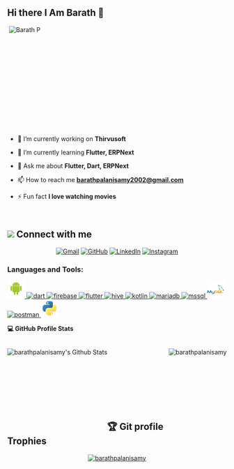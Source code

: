 ## Hi there I Am Barath 👋

<img src="https://miro.medium.com/max/700/1*zlmwtg3fog11YXcU_rvfWA.gif" alt="Barath P" width="500" height="250" align="right">

 - 🔭 I’m currently working on **Thirvusoft**

- 🌱 I’m currently learning **Flutter, ERPNext**

- 💬 Ask me about **Flutter, Dart, ERPNext**

- 📫 How to reach me **barathpalanisamy2002@gmail.com** 


- ⚡ Fun fact **I love watching movies** 

<br>

## <img src="https://media.giphy.com/media/iY8CRBdQXODJSCERIr/giphy.gif" width="30px"> Connect with me 
<p align="center"> 
 <a href="mailto:barathpalanisamy2002@gmail.com"><img img src="https://img.shields.io/badge/gmail-%23EA4335.svg?style=plastic&logo=gmail&logoColor=white" alt="Gmail"/></a> 
 <a href="https://github.com/barathpalanisamy"><img src="https://img.shields.io/badge/github-%23181717.svg?style=plastic&logo=github&logoColor=white" alt="GitHub"/></a> 
 <a href="https://www.linkedin.com/in/barath-p-0249a8196/"><img src="https://img.shields.io/badge/linkedin-%230A66C2.svg?style=plastic&logo=linkedin&logoColor=white" alt="LinkedIn"/></a> 
 <a href="https://www.instagram.com/___mr.barath___/"><img src="https://img.shields.io/badge/instagram-%23E4405F.svg?style=plastic&logo=instagram&logoColor=white" alt="Instagram"/></a> 
</p> 
  <h3 align="left">Languages and Tools:</h3>
<p align="left"> <a href="https://developer.android.com" target="_blank" rel="noreferrer"> <img src="https://raw.githubusercontent.com/devicons/devicon/master/icons/android/android-original-wordmark.svg" alt="android" width="40" height="40"/> </a> <a href="https://dart.dev" target="_blank" rel="noreferrer"> <img src="https://www.vectorlogo.zone/logos/dartlang/dartlang-icon.svg" alt="dart" width="40" height="40"/> </a> <a href="https://firebase.google.com/" target="_blank" rel="noreferrer"> <img src="https://www.vectorlogo.zone/logos/firebase/firebase-icon.svg" alt="firebase" width="40" height="40"/> </a> <a href="https://flutter.dev" target="_blank" rel="noreferrer"> <img src="https://www.vectorlogo.zone/logos/flutterio/flutterio-icon.svg" alt="flutter" width="40" height="40"/> </a> <a href="https://hive.apache.org/" target="_blank" rel="noreferrer"> <img src="https://www.vectorlogo.zone/logos/apache_hive/apache_hive-icon.svg" alt="hive" width="40" height="40"/> </a> <a href="https://kotlinlang.org" target="_blank" rel="noreferrer"> <img src="https://www.vectorlogo.zone/logos/kotlinlang/kotlinlang-icon.svg" alt="kotlin" width="40" height="40"/> </a> <a href="https://mariadb.org/" target="_blank" rel="noreferrer"> <img src="https://www.vectorlogo.zone/logos/mariadb/mariadb-icon.svg" alt="mariadb" width="40" height="40"/> </a> <a href="https://www.microsoft.com/en-us/sql-server" target="_blank" rel="noreferrer"> <img src="https://www.svgrepo.com/show/303229/microsoft-sql-server-logo.svg" alt="mssql" width="40" height="40"/> </a> <a href="https://www.mysql.com/" target="_blank" rel="noreferrer"> <img src="https://raw.githubusercontent.com/devicons/devicon/master/icons/mysql/mysql-original-wordmark.svg" alt="mysql" width="40" height="40"/> </a> <a href="https://postman.com" target="_blank" rel="noreferrer"> <img src="https://www.vectorlogo.zone/logos/getpostman/getpostman-icon.svg" alt="postman" width="40" height="40"/> </a> <a href="https://www.python.org" target="_blank" rel="noreferrer"> <img src="https://raw.githubusercontent.com/devicons/devicon/master/icons/python/python-original.svg" alt="python" width="40" height="40"/> </a> </p>
 

 
  <summary><b>💻 GitHub Profile Stats</b></summary> 
  <br> 
    <p> 
    <a href="https://github.com/barathpalanisamy/github-readme-stats"><img alt="barathpalanisamy's Github Stats" src="https://github-readme-stats.vercel.app/api?username=barathpalanisamy&show_icons=true&count_private=true&theme=algolia" height="192px" align="left"/></a> 
   <img src="https://github-readme-stats.vercel.app/api/top-langs?username=barathpalanisamy&langs_count=10&show_icons=true&locale=en&layout=compact&theme=algolia" alt="barathpalanisamy" height="192px" align="right"/> </p>
   <br>
   <br>
   <br>
   <br>
  <br> 
  <br>
   <br>
  <br> 
  
## :trophy: Git profile Trophies 
 
<p align="center"> <a href="https://github.com/ryo-ma/github-profile-trophy"><img src="https://github-profile-trophy.vercel.app/?username=barathpalanisamy&layout=compact&theme=algolia" alt="barathpalanisamy" /></a> </p> 


